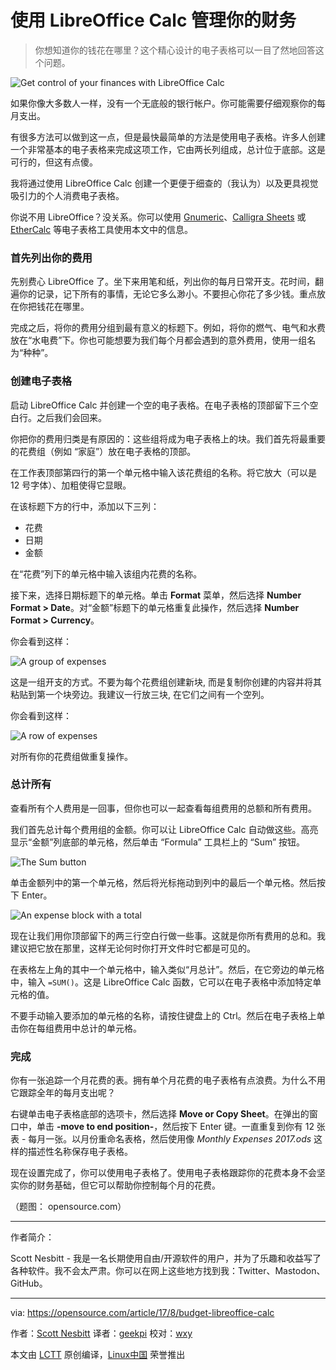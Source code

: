 使用 LibreOffice Calc 管理你的财务
============================================================

> 你想知道你的钱花在哪里？这个精心设计的电子表格可以一目了然地回答这个问题。

![Get control of your finances with LibreOffice Calc](https://opensource.com/sites/default/files/styles/image-full-size/public/lead-images/BIZ_WorkInPublic.png?itok=7nAi_Db_ "Get control of your finances with LibreOffice Calc")


如果你像大多数人一样，没有一个无底般的银行帐户。你可能需要仔细观察你的每月支出。

有很多方法可以做到这一点，但是最快最简单的方法是使用电子表格。许多人创建一个非常基本的电子表格来完成这项工作，它由两长列组成，总计位于底部。这是可行的，但这有点傻。

我将通过使用 LibreOffice Calc 创建一个更便于细查的（我认为）以及更具视觉吸引力的个人消费电子表格。

你说不用 LibreOffice？没关系。你可以使用 [Gnumeric][7]、[Calligra Sheets][8] 或 [EtherCalc][9] 等电子表格工具使用本文中的信息。

### 首先列出你的费用

先别费心 LibreOffice 了。坐下来用笔和纸，列出你的每月日常开支。花时间，翻遍你的记录，记下所有的事情，无论它多么渺小。不要担心你花了多少钱。重点放在你把钱花在哪里。

完成之后，将你的费用分组到最有意义的标题下。例如，将你的燃气、电气和水费放在“水电费”下。你也可能想要为我们每个月都会遇到的意外费用，使用一组名为“种种”。

### 创建电子表格

启动 LibreOffice Calc 并创建一个空的电子表格。在电子表格的顶部留下三个空白行。之后我们会回来。

你把你的费用归类是有原因的：这些组将成为电子表格上的块。我们首先将最重要的花费组（例如 “家庭”）放在电子表格的顶部。

在工作表顶部第四行的第一个单元格中输入该花费组的名称。将它放大（可以是 12 号字体）、加粗使得它显眼。

在该标题下方的行中，添加以下三列：

*   花费
*   日期
*   金额

在“花费”列下的单元格中输入该组内花费的名称。

接下来，选择日期标题下的单元格。单击 **Format** 菜单，然后选择 **Number Format > Date**。对“金额”标题下的单元格重复此操作，然后选择 **Number Format > Currency**。

你会看到这样：

![A group of expenses](https://opensource.com/sites/default/files/u128651/spreadsheet-expense-block.png "A group of expenses")

这是一组开支的方式。不要为每个花费组创建新块, 而是复制你创建的内容并将其粘贴到第一个块旁边。我建议一行放三块, 在它们之间有一个空列。

你会看到这样：

![A row of expenses](https://opensource.com/sites/default/files/u128651/spreadsheet-expense-rows.png "A row of expenses")

对所有你的花费组做重复操作。

### 总计所有

查看所有个人费用是一回事，但你也可以一起查看每组费用的总额和所有费用。

我们首先总计每个费用组的金额。你可以让 LibreOffice Calc 自动做这些。高亮显示“金额”列底部的单元格，然后单击 “Formula” 工具栏上的 “Sum” 按钮。

![The Sum button](https://opensource.com/sites/default/files/u128651/spreadsheet-sum-button.png "The Sum button")

单击金额列中的第一个单元格，然后将光标拖动到列中的最后一个单元格。然后按下 Enter。

![An expense block with a total](https://opensource.com/sites/default/files/u128651/spreadsheet-totaled-expenses.png "An expense block with a total")

现在让我们用你顶部留下的两三行空白行做一些事。这就是你所有费用的总和。我建议把它放在那里，这样无论何时你打开文件时它都是可见的。

在表格左上角的其中一个单元格中，输入类似“月总计”。然后，在它旁边的单元格中，输入 `=SUM()`。这是 LibreOffice Calc 函数，它可以在电子表格中添加特定单元格的值。

不要手动输入要添加的单元格的名称，请按住键盘上的 Ctrl。然后在电子表格上单击你在每组费用中总计的单元格。

### 完成

你有一张追踪一个月花费的表。拥有单个月花费的电子表格有点浪费。为什么不用它跟踪全年的每月支出呢？

右键单击电子表格底部的选项卡，然后选择 **Move or Copy Sheet**。在弹出的窗口中，单击 **-move to end position-**，然后按下 Enter 键。一直重复到你有 12 张表 - 每月一张。以月份重命名表格，然后使用像 _Monthly Expenses 2017.ods_ 这样的描述性名称保存电子表格。

现在设置完成了，你可以使用电子表格了。使用电子表格跟踪你的花费本身不会坚实你的财务基础，但它可以帮助你控制每个月的花费。

（题图： opensource.com）

--------------------------------------------------------------------------------
作者简介：

Scott Nesbitt - 我是一名长期使用自由/开源软件的用户，并为了乐趣和收益写了各种软件。我不会太严肃。你可以在网上这些地方找到我：Twitter、Mastodon、GitHub。

----------------

via: https://opensource.com/article/17/8/budget-libreoffice-calc

作者：[Scott Nesbitt][a]
译者：[geekpi](https://github.com/geekpi)
校对：[wxy](https://github.com/wxy)

本文由 [LCTT](https://github.com/LCTT/TranslateProject) 原创编译，[Linux中国](https://linux.cn/) 荣誉推出

[a]:https://opensource.com/users/scottnesbitt
[1]:https://opensource.com/file/366811
[2]:https://opensource.com/file/366831
[3]:https://opensource.com/file/366821
[4]:https://opensource.com/file/366826
[5]:https://opensource.com/article/17/8/budget-libreoffice-calc?rate=C87fXAfGoIpA1OuF-Zx1nv-98UN9GgbFUz4tl_bKug4
[6]:https://opensource.com/user/14925/feed
[7]:http://www.gnumeric.org/
[8]:https://www.calligra.org/sheets/
[9]:https://ethercalc.net/
[10]:https://opensource.com/users/scottnesbitt
[11]:https://opensource.com/users/scottnesbitt
[12]:https://opensource.com/article/17/8/budget-libreoffice-calc#comments
